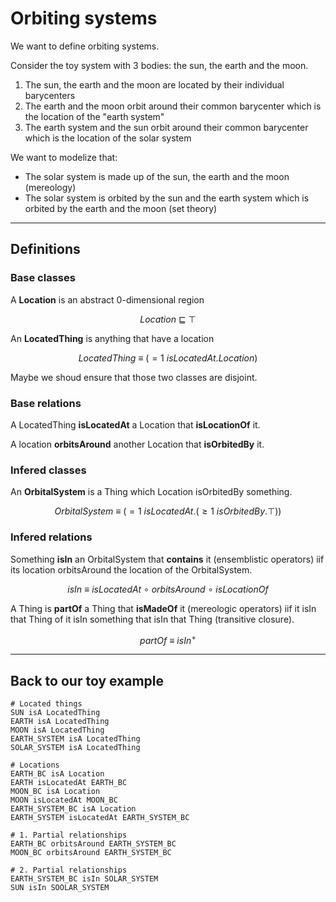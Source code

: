 # Orbiting systems

We want to define orbiting systems.

Consider the toy system with 3 bodies: the sun, the earth and the moon.

1. The sun, the earth and the moon are located by their individual barycenters
2. The earth and the moon orbit around their common barycenter which is the location of the "earth system"
3. The earth system and the sun orbit around their common barycenter which is the location of the solar system

We want to modelize that:

- The solar system is made up of the sun, the earth and the moon (mereology)
- The solar system is orbited by the sun and the earth system which is orbited by the earth and the moon (set theory)

---

## Definitions

### Base classes

A **Location** is an abstract 0-dimensional region

$$Location ~ \sqsubseteq ~ \top$$

An **LocatedThing** is anything that have a location

$$LocatedThing ~ \equiv ~ (= 1 ~ isLocatedAt.Location)$$

Maybe we shoud ensure that those two classes are disjoint.

### Base relations

A LocatedThing **isLocatedAt** a Location that **isLocationOf** it.

A location **orbitsAround** another Location that **isOrbitedBy** it.

### Infered classes

An **OrbitalSystem** is a Thing which Location isOrbitedBy something.

$$OrbitalSystem ~ \equiv ~ (= 1 ~ isLocatedAt.(\geq 1 ~ isOrbitedBy.\top))$$

### Infered relations

Something **isIn** an OrbitalSystem that **contains** it (ensemblistic operators) iif its location orbitsAround the location of the OrbitalSystem.

$$isIn ~ \equiv ~ isLocatedAt ~ \circ ~ orbitsAround ~ \circ ~ isLocationOf$$

A Thing is **partOf** a Thing that **isMadeOf** it (mereologic operators) iif it isIn that Thing of it isIn something that isIn that Thing (transitive closure).

$$partOf ~ \equiv ~ isIn^+$$

---

## Back to our toy example

	# Located things
	SUN isA LocatedThing
	EARTH isA LocatedThing
	MOON isA LocatedThing
	EARTH_SYSTEM isA LocatedThing
	SOLAR_SYSTEM isA LocatedThing
	
	# Locations
	EARTH_BC isA Location
	EARTH isLocatedAt EARTH_BC
	MOON_BC isA Location
	MOON isLocatedAt MOON_BC
	EARTH_SYSTEM_BC isA Location
	EARTH_SYSTEM isLocatedAt EARTH_SYSTEM_BC
	
	# 1. Partial relationships
	EARTH_BC orbitsAround EARTH_SYSTEM_BC
	MOON_BC orbitsAround EARTH_SYSTEM_BC
	
	# 2. Partial relationships
	EARTH_SYSTEM_BC isIn SOLAR_SYSTEM
	SUN isIn SOOLAR_SYSTEM
